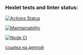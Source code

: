 ### Hexlet tests and linter status:

[![Actions Status](https://github.com/KiraBelo/frontend-project-11/workflows/hexlet-check/badge.svg)](https://github.com/KiraBelo/frontend-project-11/actions)

[![Maintainability](https://api.codeclimate.com/v1/badges/018529ef631fea4b0ab2/maintainability)](https://codeclimate.com/github/KiraBelo/frontend-project-11/maintainability)

[![Node CI](https://github.com/KiraBelo/frontend-project-11/actions/workflows/nodejs.yml/badge.svg)](https://github.com/KiraBelo/frontend-project-11/actions/workflows/nodejs.yml)

[ссылка на деплой](https://frontend-project-11-hqa8i09wm-kirabelo.vercel.app/)

